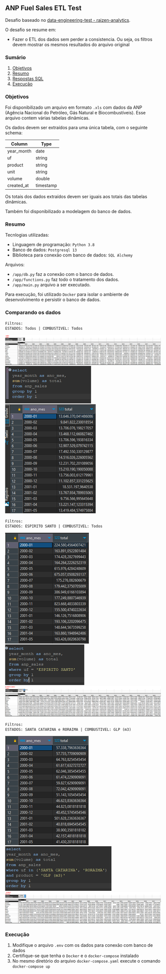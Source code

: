 ## ANP Fuel Sales ETL Test

Desafio baseado no [data-engineering-test - raizen-analytics](https://github.com/raizen-analytics/data-engineering-test/blob/master/TEST.md).

O desafio se resume em:

* Fazer o ETL dos dados sem perder a consistencia. Ou seja, os filtros devem
mostrar os mesmos resultados do arquivo original


### Sumário

1. [Objetivos](#objetivos)
2. [Resumo](#resumo)
3. [Respostas SQL](#respostas-sql)
4. [Execução](#execução)


### Objetivos

Foi disponibilizado um arquivo em formato ```.xls``` com dados da ANP (Agência Nacional do Petróleo, Gás Natural e Biocombustíveis). Esse arquivo contem várias tabelas dinâmicas.

Os dados devem ser extraídos para uma única tabela, com o seguinte schema:

| Column     | Type      |
|------------|-----------|
| year_month | date      |
| uf         | string    |
| product    | string    |
| unit       | string    |
| volume     | double    |
| created_at | timestamp |

Os totais dos dados extraídos devem ser iguais aos totais das tabelas dinâmicas.

Também foi disponibilizado a modelagem do banco de dados.


### Resumo

Tecnlogias utilizadas:
* Linguagem de programação: ```Python 3.8```
* Banco de dados: ```Postgresql 13```
* Biblioteca para conexão com banco de dados: ```SQL Alchemy```

Arquivos:
* ```/app/db.py``` faz a conexão com o banco de dados.
* ```/app/functions.py``` faz todo o tratamento dos dados. 
* ```/app/main.py``` arquivo a ser executado.

Para execução, foi utilizado ```Docker``` para isolar o ambiente de desenvolvimento e persistir o banco de dados.

### Comparando os dados
```
Filtros:
ESTADOS: Todos | COMBUSTIVEL: Todos
```
![](docs/a3.png) 
![](docs/a2.png) 
![](docs/a1.png)

```
Filtros:
ESTADOS: ESPIRITO SANTO | COMBUSTIVEL: Todos
```
![](docs/b3.png) 
![](docs/b2.png) 
![](docs/b1.png)

```
Filtros:
ESTADOS: SANTA CATARINA e RORAIMA | COMBUSTIVEL: GLP (m3)
```
![](docs/c3.png) 
![](docs/c2.png) 
![](docs/c1.png)
### Execução

1. Modifique o arquivo ```.env``` com os dados para conexão com banco de dados
2. Certifique-se que tenha o ```Docker``` e o ```docker-compose``` instalado
3. No mesmo diretório do arquivo ```docker-compose.yaml``` execute o comando ```docker-compose up```